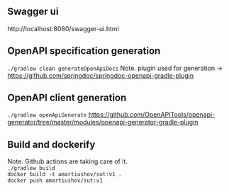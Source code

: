 ## Swagger ui
http://localhost:8080/swagger-ui.html

## OpenAPI specification generation
`./gradlew clean generateOpenApiDocs`
Note. plugin used for generation -> https://github.com/springdoc/springdoc-openapi-gradle-plugin

## OpenAPI client generation
`./gradlew openApiGenerate`
https://github.com/OpenAPITools/openapi-generator/tree/master/modules/openapi-generator-gradle-plugin

## Build and dockerify
Note. Github actions are taking care of it.  
`./gradlew build`  
`docker build -t amartiushov/sut:v1 .`  
`docker push amartiushov/sut:v1`


